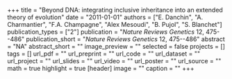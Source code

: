 +++
title = "Beyond DNA: integrating inclusive inheritance into an extended theory of evolution"
date = "2011-01-01"
authors = ["E. Danchin", "A. Charmantier", "F.A. Champagne", "Alex Mesoudi", "B. Pujol", "S. Blanchet"]
publication_types = ["2"]
publication = "_Nature Reviews Genetics_ 12, 475--486"
publication_short = "_Nature Reviews Genetics_ 12, 475--486"
abstract = "NA"
abstract_short = ""
image_preview = ""
selected = false
projects = []
tags = []
url_pdf = ""
url_preprint = ""
url_code = ""
url_dataset = ""
url_project = ""
url_slides = ""
url_video = ""
url_poster = ""
url_source = ""
math = true
highlight = true
[header]
image = ""
caption = ""
+++
